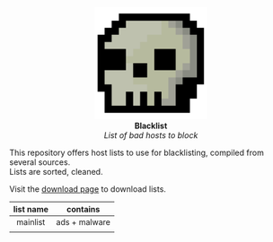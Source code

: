 <p align="center">
  <img src="logo.png" height="200px" alt="Blacklist icon" />
  <br/>
  <strong>Blacklist</strong><br/>
  <i>List of bad hosts to block</i>
</p>

This repository offers host lists to use for blacklisting, compiled from several sources.  
Lists are sorted, cleaned.

Visit the [download page](https://projects.hnaderi.dev/blacklist/) to download lists.

| list name | contains      |
|:---------:|:-------------:|
| mainlist  | ads + malware |
|           |               |

